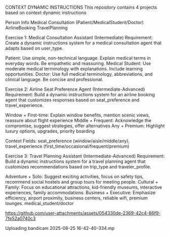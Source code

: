 CONTEXT DYNAMIC INSTRUCTIONS
This repository contains 4 projects based on context dynamic instructions

Person Info
Medical Consultation (Patient/MedicalStudent/Doctor)
AirlineBooking
TravelPlanning

Exercise 1: Medical Consultation Assistant (Intermediate)
Requirement: Create a dynamic instructions system for a medical consultation agent that adapts based on user_type.

Patient: Use simple, non-technical language. Explain medical terms in everyday words. Be empathetic and reassuring. Medical Student: Use moderate medical terminology with explanations. Include learning opportunities. Doctor: Use full medical terminology, abbreviations, and clinical language. Be concise and professional.

Exercise 2: Airline Seat Preference Agent (Intermediate-Advanced)
Requirement: Build a dynamic instructions system for an airline booking agent that customizes responses based on seat_preference and travel_experience.

Window + First-time: Explain window benefits, mention scenic views, reassure about flight experience Middle + Frequent: Acknowledge the compromise, suggest strategies, offer alternatives Any + Premium: Highlight luxury options, upgrades, priority boarding

Context Fields: seat_preference (window/aisle/middle/any), travel_experience (first_time/occasional/frequent/premium)

Exercise 3: Travel Planning Assistant (Intermediate-Advanced)
Requirement: Build a dynamic instructions system for a travel planning agent that customizes recommendations based on trip_type and traveler_profile.

Adventure + Solo: Suggest exciting activities, focus on safety tips, recommend social hostels and group tours for meeting people. Cultural + Family: Focus on educational attractions, kid-friendly museums, interactive experiences, family accommodations. Business + Executive: Emphasize efficiency, airport proximity, business centers, reliable wifi, premium lounges. medical_student/doctor



https://github.com/user-attachments/assets/054330de-2369-42c4-86f9-7fe52a0740c3


Uploading bandicam 2025-08-25 16-42-40-334.mp
